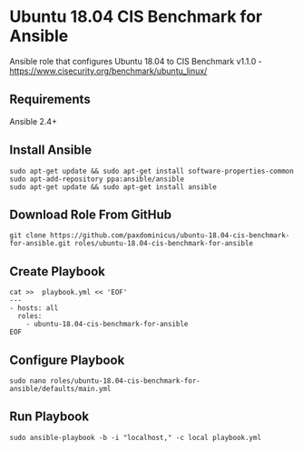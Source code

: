 # Ubuntu 18.04 CIS Benchmark for Ansible
Ansible role that configures Ubuntu 18.04 to CIS Benchmark v1.1.0 - https://www.cisecurity.org/benchmark/ubuntu_linux/

## Requirements
Ansible 2.4+

## Install Ansible
```
sudo apt-get update && sudo apt-get install software-properties-common
sudo apt-add-repository ppa:ansible/ansible
sudo apt-get update && sudo apt-get install ansible
```

## Download Role From GitHub
```
git clone https://github.com/paxdominicus/ubuntu-18.04-cis-benchmark-for-ansible.git roles/ubuntu-18.04-cis-benchmark-for-ansible
```

## Create Playbook
```
cat >>  playbook.yml << 'EOF'
---
- hosts: all
  roles:
    - ubuntu-18.04-cis-benchmark-for-ansible
EOF
```

## Configure Playbook
```
sudo nano roles/ubuntu-18.04-cis-benchmark-for-ansible/defaults/main.yml
```

## Run Playbook
```
sudo ansible-playbook -b -i "localhost," -c local playbook.yml
```
